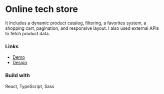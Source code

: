 # Online tech store

It includes a dynamic product catalog, filtering, a favorites system, a shopping cart, pagination, and responsive layout. I also used external APIs to fetch product data. 

### Links
- [Demo](https://anna-poplavska.github.io/online-tech-store/)
- [Design](https://www.figma.com/file/xMK2Dy0mfBbJJSNctmOuLW/Phone-catalog-(V2)-Rounded-Style-1?node-id=0%3A1)

### Build with

React, TypeScript, Sass
